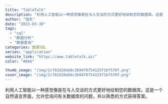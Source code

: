 ```yaml
---
title: "TableTalk"
description: "利用人工智能以一种感觉像是在与人交谈的方式更好地绘制您的数据库。这是一个自然语言界面，允许您询问有关数据库的问题，并以熟"
author: "瑞东"
date: "2023-03-30"
tags:
  - "sql"
  - "数据分析"
  - "数据查询"
categories: 数据SQL
series: "application"
website_link: "https://www.tabletalk.ai/"
color: "#666"

thumb_image: "/img/2cf82d20ab6c3b9470754125f1bf570f.png"
cover_image: "/img/2cf82d20ab6c3b9470754125f1bf570f.png"
---
```


利用人工智能以一种感觉像是在与人交谈的方式更好地绘制您的数据库。这是一个自然语言界面，允许您询问有关数据库的问题，并以熟悉的方式获得答案。 